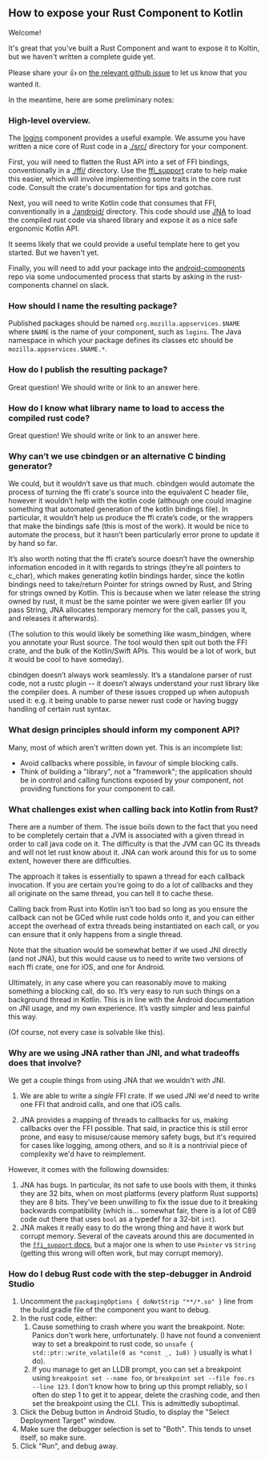 
## How to expose your Rust Component to Kotlin

Welcome!

It's great that you've built a Rust Component and want to expose it to Koltin,
but we haven't written a complete guide yet.

Please share your :+1: on [the relevant github
issue](https://github.com/mozilla/application-services/issues/599) to let us
know that you wanted it.

In the meantime, here are some preliminary notes:

### High-level overview.

The [logins](/components/logins) component provides a useful example. We assume
you have written a nice core of Rust code in a [./src/](/components/logins/src)
directory for your component.

First, you will need to flatten the Rust API into a set of FFI bindings,
conventionally in a [./ffi/](/components/logins/ffi) directory. Use the
[ffi_support](https://docs.rs/ffi-support/0.1.3/ffi_support/) crate to help make
this easier, which will involve implementing some traits in the core rust code.
Consult the crate's documentation for tips and gotchas.

Next, you will need to write Kotlin code that consumes that FFI,
conventionally in a [./android/](/components/logins/android) directory. This
code should use [JNA](https://github.com/java-native-access/jna) to load the
compiled rust code via shared library and expose it as a nice safe ergonomic
Kotlin API.

It seems likely that we could provide a useful template here to get you started.
But we haven't yet.

Finally, you will need to add your package into the
[android-components](https://github.com/mozilla-mobile/android-components) repo
via some undocumented process that starts by asking in the rust-components
channel on slack.

### How should I name the resulting package?

Published packages should be named `org.mozilla.appservices.$NAME` where `$NAME`
is the name of your component, such as `logins`.  The Java namespace in which
your package defines its classes etc should be `mozilla.appservices.$NAME.*`.

### How do I publish the resulting package?

Great question! We should write or link to an answer here.

### How do I know what library name to load to access the compiled rust code?

Great question! We should write or link to an answer here.

### Why can’t we use cbindgen or an alternative C binding generator?

We could, but it wouldn’t save us that much. cbindgen would automate the process
of turning the ffi crate's source into the equivalent C header file, however it
wouldn’t help with the kotlin code (although one could imagine something that
automated generation of the kotlin bindings file). In particular, it wouldn’t
help us produce the ffi crate’s code, or the wrappers that make the bindings
safe (this is most of the work). It would be nice to automate the process, but
it hasn’t been particularly error prone to update it by hand so far.

It’s also worth noting that the ffi crate’s source doesn’t have the ownership
information encoded in it with regards to strings (they’re all pointers to
c_char), which makes generating kotlin bindings harder, since the kotlin
bindings need to take/return Pointer for strings owned by Rust, and String for
strings owned by Kotlin. This is because when we later release the string owned
by rust, it must be the same pointer we were given earlier (If you pass String,
JNA allocates temporary memory for the call, passes you it, and releases it
afterwards).

(The solution to this would likely be something like wasm_bindgen, where you
annotate your Rust source. The tool would then spit out both the FFI crate, and
the bulk of the Kotlin/Swift APIs. This would be a lot of work, but it would be
cool to have someday).

cbindgen doesn’t always work seamlessly. It’s a standalone parser of rust code,
not a rustc plugin -- it doesn’t always understand your rust library like the
compiler does. A number of these issues cropped up when autopush used it: e.g.
it being unable to parse newer rust code or having buggy handling of certain
rust syntax.

### What design principles should inform my component API?

Many, most of which aren't written down yet. This is an incomplete list:

* Avoid callbacks where possible, in favour of simple blocking calls.
* Think of building a "library", not a "framework"; the application should be in
  control and calling functions exposed by your component, not providing
  functions for your component to call.

### What challenges exist when calling back into Kotlin from Rust?

There are a number of them. The issue boils down to the fact that you need to be
completely certain that a JVM is associated with a given thread in order to call
java code on it. The difficulty is that the JVM can GC its threads and will not
let rust know about it. JNA can work around this for us to some extent, however
there are difficulties.

The approach it takes is essentially to spawn a thread for each callback
invocation. If you are certain you’re going to do a lot of callbacks and they
all originate on the same thread, you can tell it to cache these.

Calling back from Rust into Kotlin isn’t too bad so long as you ensure the
callback can not be GCed while rust code holds onto it, and you can either
accept the overhead of extra threads being instantiated on each call, or you can
ensure that it only happens from a single thread.

Note that the situation would be somewhat better if we used JNI directly (and
not JNA), but this would cause us to need to write two versions of each ffi
crate, one for iOS, and one for Android.

Ultimately, in any case where you can reasonably move to making something a
blocking call, do so. It’s very easy to run such things on a background thread
in Kotlin. This is in line with the Android documentation on JNI usage, and my
own experience. It’s vastly simpler and less painful this way.

(Of course, not every case is solvable like this).

### Why are we using JNA rather than JNI, and what tradeoffs does that involve?

We get a couple things from using JNA that we wouldn't with JNI.

1. We are able to write a *single* FFI crate. If we used JNI we'd need to write
   one FFI that android calls, and one that iOS calls.

2. JNA provides a mapping of threads to callbacks for us, making callbacks over
   the FFI possible. That said, in practice this is still error prone, and easy
   to misuse/cause memory safety bugs, but it's required for cases like logging,
   among others, and so it is a nontrivial piece of complexity we'd have to
   reimplement.

However, it comes with the following downsides:

1. JNA has bugs. In particular, its not safe to use bools with them, it thinks
   they are 32 bits, when on most platforms (every platform Rust supports) they
   are 8 bits. They've been unwilling to fix the issue due to it breaking
   backwards compatibility (which is... somewhat fair, there is a lot of C89
   code out there that uses `bool` as a typedef for a 32-bit `int`).
2. JNA makes it really easy to do the wrong thing and have it work but corrupt
   memory. Several of the caveats around this are documented in the
   [`ffi_support` docs](https://docs.rs/ffi-support/*/ffi_support/), but a
   major one is when to use `Pointer` vs `String` (getting this wrong will
   often work, but may corrupt memory).

### How do I debug Rust code with the step-debugger in Android Studio

1. Uncomment the `packagingOptions { doNotStrip "**/*.so" }` line from the
   build.gradle file of the component you want to debug.
2. In the rust code, either:
    1. Cause something to crash where you want the breakpoint. Note: Panics
        don't work here, unfortunately. (I have not found a convenient way to
        set a breakpoint to rust code, so
        `unsafe { std::ptr::write_volatile(0 as *const _, 1u8) }` usually is
        what I do).
    2. If you manage to get an LLDB prompt, you can set a breakpoint using
       `breakpoint set --name foo`, or `breakpoint set --file foo.rs --line 123`.
       I don't know how to bring up this prompt reliably, so I often do step 1 to
       get it to appear, delete the crashing code, and then set the
       breakpoint using the CLI. This is admittedly suboptimal.
3. Click the Debug button in Android Studio, to display the "Select Deployment
   Target" window.
4. Make sure the debugger selection is set to "Both". This tends to unset
   itself, so make sure.
5. Click "Run", and debug away.
